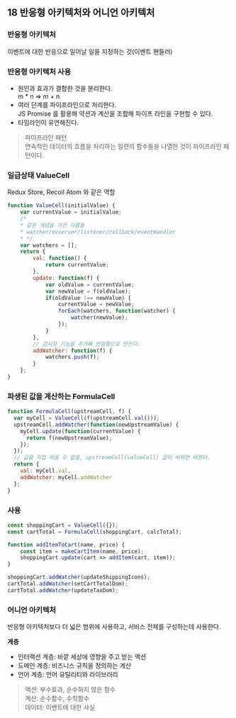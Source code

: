 ## 18 반응형 아키텍처와 어니언 아키텍처

### 반응형 아키텍처
이벤트에 대한 반응으로 일어날 일을 지정하는 것(이벤트 핸들러)     

### 반응형 아키텍처 사용  
- 원인과 효과가 결합한 것을 분리한다.      
m * n => m + n
- 여러 단계를 파이프라인으로 처리한다.   
JS Promise 를 활용해 약션과 계산을 조합해 파이프 라인을 구현할 수 있다. 
- 타임라인이 유연해진다.

    

>파이프라인 패턴  
>연속적인 데이터의 흐름을 처리하는 일련의 함수들을 나열한 것이 파이프라인 패턴이다.

### 일급상태 ValueCell
Redux Store, Recoil Atom 와 같은 역할 
```javascript
function ValueCell(initialValue) {
    var currentValue = initialValue;
    /*
    * 같은 개념을 가진 이름들
    * watcher/ovserver/listener/callback/eventHandler
    * */
    var watchers = [];
    return {
        val: function() {
            return currentValue;
        },
        update: function(f) {
            var oldValue = currentValue;
            var newValue = f(oldValue);
            if(oldValue !== newValue) {
                currentValue = newValue;
                forEach(watchers, function(watcher) {
                    watcher(newValue);
                });
            }
        },
        // 감시자 기능을 추가해 반응형으로 만든다.
        addWatcher: function(f) {
            watchers.push(f);
        }
    };
}
```

### 파생된 값을 계산하는 FormulaCell
```javascript
function FormulaCell(upstreamCell, f) {
  var myCell = ValueCell(f(upstreamCell.val()));
  upstreamCell.addWatcher(function(newUpstreamValue) {
    myCell.update(function(currentValue) {
      return f(newUpstreamValue);
    });
  });
  // 값을 직접 바꿀 수 없음, upstreamCell(valueCell) 값이 바뀌면 바뀐다.
  return {
    val: myCell.val,
    addWatcher: myCell.addWatcher
  };
}
```


### 사용
```javascript
const shoppingCart = ValueCell({});
const cartTotal = FormulaCell(shoppingCart, calcTotal);

function addItemToCart(name, price) {
    const item = makeCartItem(name, price);
    shoppingCart.update(cart => addItem(cart, item));
}

shoppingCart.addWatcher(updateShippingIcons);
cartTotal.addWatcher(setCartTotalDom);
cartTotal.addWatcher(updateTaxDom);
```

### 어니언 아키텍처
반응형 아키텍처보다 더 넓은 범위에 사용하고, 서비스 전체를 구성하는데 사용한다.

**계층**
- 인터랙션 계층: 바깥 세상에 영향을 주고 받는 액션
- 도메인 계층: 비즈니스 규칙을 정의하는 계산
- 언어 계층: 언어 유틸리티와 라이브러리

> 액션: 부수효과, 순수하지 않은 함수      
> 계산: 순수함수, 수학함수        
> 데이터: 이벤트에 대한 사실
    

        


